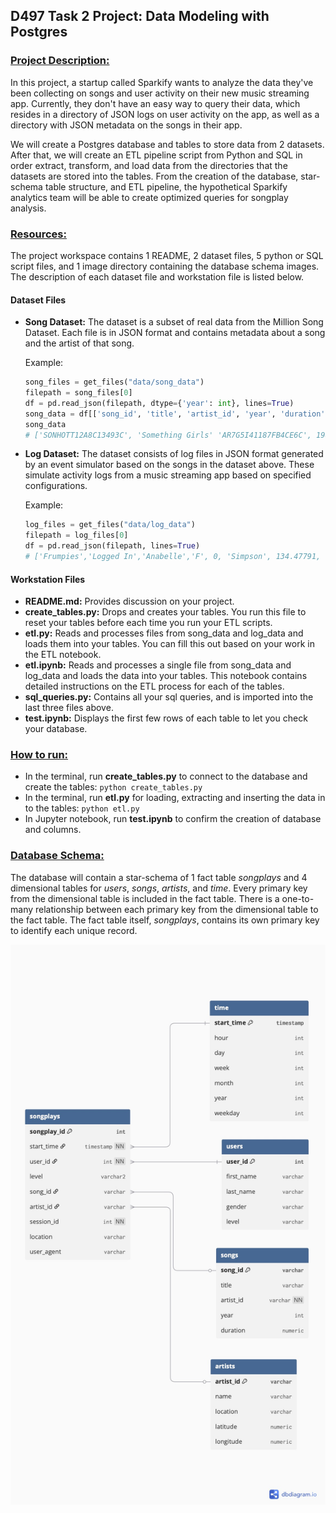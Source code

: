 ## D497 Task 2 Project: Data Modeling with Postgres

### <u>Project Description:</u>
<p>In this project, a startup called Sparkify wants to analyze the data they've been collecting on songs and user activity on their new music streaming app. Currently, they don't have an easy way to query their data, which resides in a directory of JSON logs on user activity on the app, as well as a directory with JSON metadata on the songs in their app.</p> 
<p>We will create a Postgres database and tables to store data from 2 datasets. After that, we will create an ETL pipeline script from Python and SQL in order extract, transform, and load data from the directories that the datasets are stored into the tables. From the creation of the database, star-schema table structure, and ETL pipeline, the hypothetical Sparkify analytics team will be able to create optimized queries for songplay analysis.</p> 

### <u>Resources:</u>
The project workspace contains 1 README, 2 dataset files, 5 python or SQL script files, and 1 image directory containing the database schema images. The description of each dataset file and workstation file is listed below.

#### Dataset Files
- <b>Song Dataset:</b> The dataset is a subset of real data from the Million Song Dataset. Each file is in JSON format and contains metadata about a song and the artist of that song.
    
    Example:
    ```python
    song_files = get_files("data/song_data")
    filepath = song_files[0]
    df = pd.read_json(filepath, dtype={'year': int}, lines=True)
    song_data = df[['song_id', 'title', 'artist_id', 'year', 'duration']].values[0].tolist()
    song_data
    # ['SONHOTT12A8C13493C', 'Something Girls' 'AR7G5I41187FB4CE6C', 1982, 233.40363]

- <b>Log Dataset:</b> The dataset consists of log files in JSON format generated by an event simulator based on the songs in the dataset above. These simulate activity logs from a music streaming app based on specified configurations.

    Example:
    ```python
    log_files = get_files("data/log_data")
    filepath = log_files[0]
    df = pd.read_json(filepath, lines=True)
    # ['Frumpies','Logged In','Anabelle','F', 0, 'Simpson', 134.47791, 'free', 'Philadelphia-Camden-Wilmington, PA-NJ-DE-MD', 'PUT', 'NextSong', 1541044398796.0, 455, 'Fuck Kitty', 200, 1541903636796, '"Mozilla/5.0 (Macintosh; Intel Mac OS X 10_9_4) AppleWebKit/537.36 (KHTML, like Gecko) Chrome/36.0.1985.125 Safari/537.36"', '69']

#### Workstation Files
<ul>
    <li><b>README.md:</b> Provides discussion on your project.</li>
    <li><b>create_tables.py:</b> Drops and creates your tables. You run this file to reset your tables before each time you run your ETL scripts.</li>
    <li><b>etl.py:</b> Reads and processes files from song_data and log_data and loads them into your tables. You can fill this out based on your work in the ETL notebook.</li>
    <li><b>etl.ipynb:</b> Reads and processes a single file from song_data and log_data and loads the data into your tables. This notebook contains detailed instructions on the ETL process for each of the tables.</li>
    <li><b>sql_queries.py:</b> Contains all your sql queries, and is imported into the last three files above.</li>
    <li><b>test.ipynb:</b> Displays the first few rows of each table to let you check your database.</li>
</ul>

### <u>How to run:</u>
- In the terminal, run <b>create_tables.py</b> to connect to the database and create the tables: ```python create_tables.py ```
- In the terminal, run <b>etl.py</b> for loading, extracting and inserting the data in to the tables: ``` python etl.py ```
- In Jupyter notebook, run <b>test.ipynb</b> to confirm the creation of database and columns.

### <u>Database Schema:</u>
The database will contain a star-schema of 1 fact table <i>songplays</i> and 4 dimensional tables for <i>users</i>, <i>songs</i>, <i>artists</i>, and <i>time</i>. Every primary key from the dimensional table is included in the fact table. There is a one-to-many relationship between each primary key from the dimensional table to the fact table. The fact table itself, <i>songplays</i>, contains its own primary key to identify each unique record.

![Sparkify Database Schema](./images/Sparkify_DBSchema.jpg)

